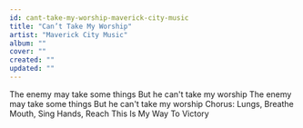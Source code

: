 ```yaml
---
id: cant-take-my-worship-maverick-city-music
title: "Can’t Take My Worship"
artist: "Maverick City Music"
album: ""
cover: ""
created: ""
updated: ""
---
```


The enemy may take some things
But he can't take my worship
The enemy may take some things
But he can't take my worship
Chorus:
Lungs, Breathe
Mouth, Sing
Hands, Reach
This Is My Way To Victory